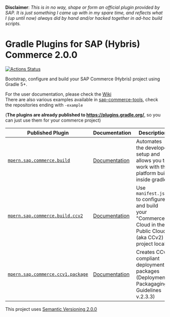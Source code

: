 **Disclaimer**: *This is in no way, shape or form an official plugin provided by SAP. It is just something I came up 
with in my spare time, and reflects what I (up until now) always did by hand and/or hacked together in ad-hoc build scripts.*

# Gradle Plugins for SAP (Hybris) Commerce 2.0.0

[![Actions Status](https://github.com/sap-commerce-tools/commerce-gradle-plugin/workflows/Gradle%20CI/badge.svg)](https://github.com/sap-commerce-tools/commerce-gradle-plugin/actions)

Bootstrap, configure and build your SAP Commerce (Hybris) project using Gradle 5+.

For the user documentation, please check the [Wiki](https://github.com/sap-commerce-tools/commerce-gradle-plugin/wiki)\
There are also various examples available in [sap-commerce-tools][tools], check the repositories ending with `-example`

(**The plugins are already published to https://plugins.gradle.org/**, so you can just use them for your commerce project)

|Published Plugin|Documentation|Description|
|---|---|---|
|[`mpern.sap.commerce.build`][build]|[Documentation][build-doc]|Automates the developer setup and allows you to work with the platform build inside gradle|
|[`mpern.sap.commerce.build.ccv2`][ccv2]|[Documentation][ccv2-doc]|Use `manifest.json` to configure and build your "Commerce Cloud in the Public Cloud" (aka CCv2) project locally|
|[`mpern.sap.commerce.ccv1.package`][package]|[Documentation][package-doc]|Creates CCv1 compliant deployment packages (Deployment Packagaging Guidelines v.2.3.3)|

This project uses [Semantic Versioning 2.0.0](https://semver.org/spec/v2.0.0.html)

[build]: https://plugins.gradle.org/plugin/mpern.sap.commerce.build
[build-doc]: https://github.com/sap-commerce-tools/commerce-gradle-plugin/wiki/Plugin-mpern.sap.commerce.build
[package]: https://plugins.gradle.org/plugin/mpern.sap.commerce.ccv1.package
[package-doc]: https://github.com/sap-commerce-tools/commerce-gradle-plugin/wiki/Plugin-mpern.sap.commerce.ccv1.package
[ccv2]: https://plugins.gradle.org/plugin/mpern.sap.commerce.build.ccv2
[ccv2-doc]: https://github.com/sap-commerce-tools/commerce-gradle-plugin/wiki/Plugin-mpern.sap.commerce.build.ccv2
[tools]:https://github.com/sap-commerce-tools
